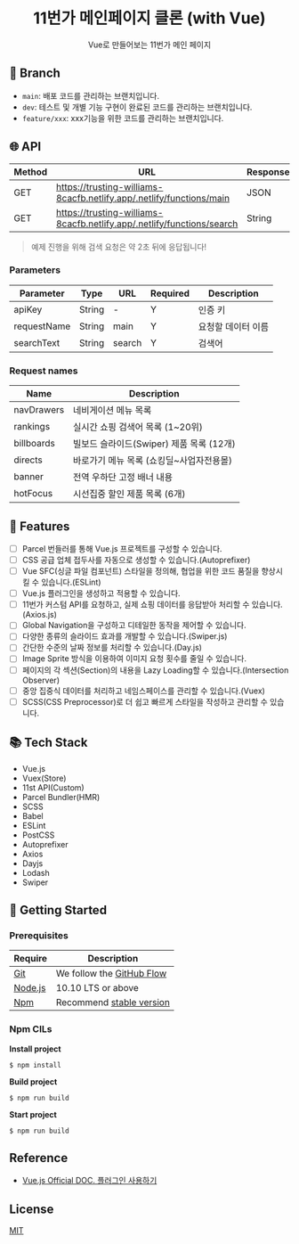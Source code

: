 <div align=center>

# 11번가 메인페이지 클론 (with Vue)

Vue로 만들어보는 11번가 메인 페이지

</div>

## 🌿 Branch 

- `main`: 배포 코드를 관리하는 브랜치입니다.
- `dev`: 테스트 및 개별 기능 구현이 완료된 코드를 관리하는 브랜치입니다.
- `feature/xxx`: xxx기능을 위한 코드를 관리하는 브랜치입니다.

## 🌐 API

Method | URL | Response
--|--|--
GET | https://trusting-williams-8cacfb.netlify.app/.netlify/functions/main | JSON
GET | https://trusting-williams-8cacfb.netlify.app/.netlify/functions/search | String

> 예제 진행을 위해 검색 요청은 약 2초 뒤에 응답됩니다! 

### Parameters

Parameter | Type | URL | Required | Description
--|--|--|--|--
apiKey | String | - | Y | 인증 키
requestName | String | main | Y | 요청할 데이터 이름
searchText | String | search | Y | 검색어

### Request names

Name | Description
--|--
navDrawers | 네비게이션 메뉴 목록 
rankings | 실시간 쇼핑 검색어 목록 (1~20위)
billboards | 빌보드 슬라이드(Swiper) 제품 목록 (12개)
directs | 바로가기 메뉴 목록 (쇼킹딜~사업자전용몰) 
banner | 전역 우하단 고정 배너 내용
hotFocus | 시선집중 할인 제품 목록 (6개)

## 🚩 Features

- [ ] Parcel 번들러를 통해 Vue.js 프로젝트를 구성할 수 있습니다.
- [ ] CSS 공급 업체 접두사를 자동으로 생성할 수 있습니다.(Autoprefixer)
- [ ] Vue SFC(싱글 파일 컴포넌트) 스타일을 정의해, 협업을 위한 코드 품질을 향상시킬 수 있습니다.(ESLint)
- [ ] Vue.js 플러그인을 생성하고 적용할 수 있습니다.
- [ ] 11번가 커스텀 API를 요청하고, 실제 쇼핑 데이터를 응답받아 처리할 수 있습니다.(Axios.js)
- [ ] Global Navigation을 구성하고 디테일한 동작을 제어할 수 있습니다.
- [ ] 다양한 종류의 슬라이드 효과를 개발할 수 있습니다.(Swiper.js)
- [ ] 간단한 수준의 날짜 정보를 처리할 수 있습니다.(Day.js)
- [ ] Image Sprite 방식을 이용하여 이미지 요청 횟수를 줄일 수 있습니다.
- [ ] 페이지의 각 섹션(Section)의 내용을 Lazy Loading할 수 있습니다.(Intersection Observer)
- [ ] 중앙 집중식 데이터를 처리하고 네임스페이스를 관리할 수 있습니다.(Vuex)
- [ ] SCSS(CSS Preprocessor)로 더 쉽고 빠르게 스타일을 작성하고 관리할 수 있습니다.

## 📚 Tech Stack

- Vue.js
- Vuex(Store)
- 11st API(Custom)
- Parcel Bundler(HMR)
- SCSS
- Babel
- ESLint
- PostCSS
- Autoprefixer
- Axios
- Dayjs
- Lodash
- Swiper

## 🔧 Getting Started 

### Prerequisites

| Require                              | Description                                                               |
| ------------------------------------ | ------------------------------------------------------------------------- |
| [Git](https://git-scm.com/)          | We follow the [GitHub Flow](https://guides.github.com/introduction/flow/) |
| [Node.js](nodejs.org)                | 10.10 LTS or above                                                        |
| [Npm](https://www.npmjs.com/)        | Recommend [stable version](https://github.com/npm/cli)                    |

### Npm CILs

__Install project__
```
$ npm install 
```

__Build project__
```
$ npm run build
```

__Start project__
```
$ npm run build
```

## Reference

- [Vue.js Official DOC. 플러그인 사용하기](https://kr.vuejs.org/v2/guide/plugins.html)

## License

[MIT](./LICENSE)